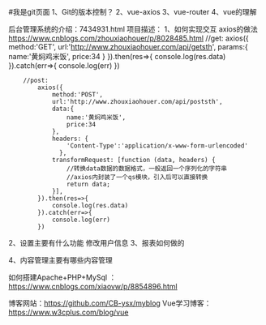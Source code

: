 #我是git页面
1、Git的版本控制？
2、vue-axios
3、vue-router
4、vue的理解


后台管理系统的介绍：7434931.html
项目描述：
1、如何实现交互 axios的做法
https://www.cnblogs.com/zhouxiaohouer/p/8028485.html
//get:
            axios({
                method:'GET',
                url:'http://www.zhouxiaohouer.com/api/getsth',
                params:{
                    name:'黄焖鸡米饭',
                    price:34
                }
            }).then(res=>{
                console.log(res.data)
            }).catch(err=>{
                console.log(err)
            })

        //post:
            axios({
                method:'POST',
                url:'http://www.zhouxiaohouer.com/api/poststh',
                data:{
                    name:'黄焖鸡米饭',
                    price:34
                },
                headers: {
                    'Content-Type':'application/x-www-form-urlencoded'
                  },
                transformRequest: [function (data, headers) {
                    //转换data数据的数据格式，一般返回一个序列化的字符串
                    //axios内封装了一个qs模块，引入后可以直接转换
                    return data;
                }],
            }).then(res=>{
                console.log(res.data)
            }).catch(err=>{
                console.log(err)
            })

2、设置主要有什么功能
修改用户信息
3、报表如何做的

4、内容管理主要有哪些内容管理

如何搭建Apache+PHP+MySql ： 
https://www.cnblogs.com/xiaovw/p/8854896.html

博客网站：https://github.com/CB-ysx/myblog
Vue学习博客：https://www.w3cplus.com/blog/vue